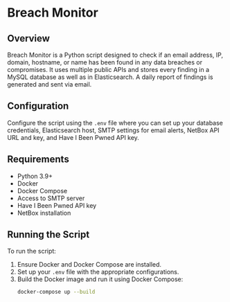# Breach Monitor

## Overview
Breach Monitor is a Python script designed to check if an email address, IP, domain, hostname, or name has been found in any data breaches or compromises. It uses multiple public APIs and stores every finding in a MySQL database as well as in Elasticsearch. A daily report of findings is generated and sent via email.

## Configuration
Configure the script using the `.env` file where you can set up your database credentials, Elasticsearch host, SMTP settings for email alerts, NetBox API URL and key, and Have I Been Pwned API key.

## Requirements
- Python 3.9+
- Docker
- Docker Compose
- Access to SMTP server
- Have I Been Pwned API key
- NetBox installation

## Running the Script
To run the script:
1. Ensure Docker and Docker Compose are installed.
2. Set up your `.env` file with the appropriate configurations.
3. Build the Docker image and run it using Docker Compose:
   ```bash
   docker-compose up --build
